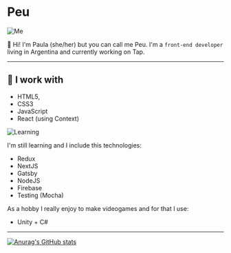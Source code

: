 # Peu

![Me](https://i.pinimg.com/originals/58/00/c8/5800c8fdbc2c578383746189f52ac292.gif)

🌸 Hi! I'm Paula (she/her) but you can call me Peu. I'm a `front-end developer` living in Argentina and currently working on Tap.

---

## 🌷 I work with

* HTML5,
* CSS3
* JavaScript
* React (using Context)

![Learning](https://i.pinimg.com/564x/e4/b1/5e/e4b15e31948cff7bc4ceb21b9c6b72ee.jpg)

I'm still learning and I include this technologies:

* Redux
* NextJS
* Gatsby
* NodeJS
* Firebase
* Testing (Mocha)

As a hobby I really enjoy to make videogames and for that I use:

* Unity + C#

---

[![Anurag's GitHub stats](https://github-readme-stats.vercel.app/api?username=lemonpeu)](https://github.com/lemonpeu/github-readme-stats)



